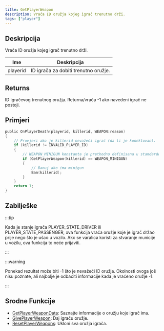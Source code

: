 ```yaml
---
title: GetPlayerWeapon
description: Vraća ID oružja kojeg igrač trenutno drži.
tags: ["player"]
---
```


## Deskripcija

Vraća ID oružja kojeg igrač trenutno drži.

| Ime      | Deskripcija                          |
| -------- | ------------------------------------ |
| playerid | ID igrača za dobiti trenutno oružje. |

## Returns

ID igračevog trenutnog oružja. Returna/vraća -1 ako navedeni igrač ne postoji.

## Primjeri

```c
public OnPlayerDeath(playerid, killerid, WEAPON:reason)
{
    // Provjeri ako je killerid nevažeći igrač (da li je konektovan).
    if (killerid != INVALID_PLAYER_ID)
    {
        // WEAPON_MINIGUN konstanta je prethodno definisana u standardom library-u/biblioteci i jednaka je 38.
        if (GetPlayerWeapon(killerid) == WEAPON_MINIGUN)
        {
            // Banuj ako ima minigun
            Ban(killerid);
        }
    }
    return 1;
}
```

## Zabilješke

:::tip

Kada je stanje igrača PLAYER_STATE_DRIVER ili PLAYER_STATE_PASSENGER, ova funkcija vraća oružje koje je igrač držao prije nego što je ušao u vozilo. Ako se varalica koristi za stvaranje municije u vozilu, ova funkcija to neće prijaviti.

:::

:::warning

Ponekad rezultat može biti -1 što je nevažeći ID oružja. Okolnosti ovoga još nisu poznate, ali najbolje je odbaciti informacije kada je vraćeno oružje -1.

:::

## Srodne Funkcije

- [GetPlayerWeaponData](GetPlayerWeaponData): Saznajte informacije o oružju koje igrač ima.
- [GivePlayerWeapon](GivePlayerWeapon): Daj igraču oružje.
- [ResetPlayerWeapons](ResetPlayerWeapons): Ukloni sva oružja igrača.
